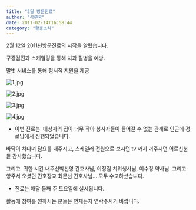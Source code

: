 ```yaml
---
title: "2월 방문진료"
author: "사무국"
date: 2011-02-14T16:58:44
category: "활동소식"
---
```


2월 12일 2011년방문진료의 시작을 알렸습니다.

구강검진과 스케일링을 통해 치과 질병을 예방.

말벗 서비스를 통해 정서적 지원을 제공

![1.jpg](/files/attach/images/2318/519/002/8f7cb5a5b73708137934e22734610c10.)

![2.jpg](/files/attach/images/2318/519/002/420fc7e6fb23c8f1513d354fbb7f8423.)

![3.jpg](/files/attach/images/2318/519/002/ef8ebaceec22c0b214720b1e5b6fe23a.)

![4.jpg](/files/attach/images/2318/519/002/3c7c8225c93c72c9bf4e3ea696512d46.)

* 이번 진료는  대상자의 집이 너무 작아 봉사자들이 들어갈 수 없는 관계로 인근에 경로당에서 진행되었습니다.

바닥이 차다며 담요를 내주시고, 스케일러 전원으로 보시던 tv 까지 꺼주시던 어르신분들 감사했습니다.

그리고  귀한 시간 내주신박선영 간호사님, 이정림 치위생사님, 이수정 약사님. 그리고 양주서 오셨던 간호장교 최문선 간호사님... 모두 수고하셨습니다.

* 진료는 매달 둘째 주 토요일에 실시됩니다.

활동에 참여를 원하시는 분들은 언제든지 연락주시기 바랍니다.
